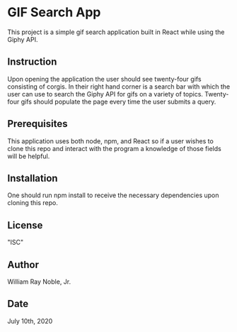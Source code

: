 # GIF Search App

This project is a simple gif search application built in React while using the Giphy API.

## Instruction

Upon opening the application the user should see twenty-four gifs consisting of corgis. In their right hand corner is a search bar with which the user can use to search the Giphy API for gifs on a variety of topics. Twenty-four gifs should populate the page every time the user submits a query.

## Prerequisites

This application uses both node, npm, and React so if a user wishes to clone this repo and interact with the program a knowledge of those fields will be helpful.

## Installation

One should run npm install to receive the necessary dependencies upon cloning this repo.

## License

"ISC"

## Author

William Ray Noble, Jr.

## Date

July 10th, 2020
